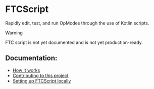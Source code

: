 # FTCScript
Rapidly edit, test, and run OpModes through the use of Kotlin scripts.

> [!WARNING]  
> FTC script is not yet documented and is not yet production-ready.

## Documentation:
- [How it works](https://github.com/GrowlyX/ftc-scripting/blob/master/docs/how-it-works.md)
- [Contributing to this project](https://github.com/GrowlyX/ftc-scripting/blob/master/docs/developers.md)
- [Setting up FTCScript locally](https://github.com/GrowlyX/ftc-scripting/blob/master/docs/configure.md)
